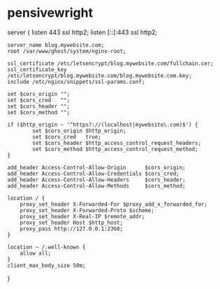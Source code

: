 # pensivewright



server {
    listen 443 ssl http2;
    listen [::]:443 ssl http2;

    server_name blog.mywebsite.com;
    root /var/www/ghost/system/nginx-root;

    ssl_certificate /etc/letsencrypt/blog.mywebsite.com/fullchain.cer;
    ssl_certificate_key /etc/letsencrypt/blog.mywebsite.com/blog.mywebsite.com.key;
    include /etc/nginx/snippets/ssl-params.conf;

    set $cors_origin "";
    set $cors_cred   "";
    set $cors_header "";
    set $cors_method "";

    if ($http_origin ~ '^https?://(localhost|mywebsite\.com)$') {
            set $cors_origin $http_origin;
            set $cors_cred   true;
            set $cors_header $http_access_control_request_headers;
            set $cors_method $http_access_control_request_method;
    }

    add_header Access-Control-Allow-Origin      $cors_origin;
    add_header Access-Control-Allow-Credentials $cors_cred;
    add_header Access-Control-Allow-Headers     $cors_header;
    add_header Access-Control-Allow-Methods     $cors_method;

    location / {
        proxy_set_header X-Forwarded-For $proxy_add_x_forwarded_for;
        proxy_set_header X-Forwarded-Proto $scheme;
        proxy_set_header X-Real-IP $remote_addr;
        proxy_set_header Host $http_host;
        proxy_pass http://127.0.0.1:2368;
    }

    location ~ /.well-known {
        allow all;
    }
    client_max_body_size 50m;
}
